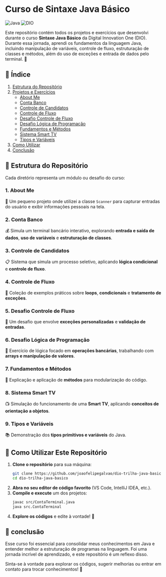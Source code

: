 # Curso de Sintaxe Java Básico

![Java](https://img.shields.io/badge/Java-ED8B00?style=for-the-badge&logo=java&logoColor=white)
![DIO](https://img.shields.io/badge/Digital%20Innovation%20One-000000?style=for-the-badge&logo=dio&logoColor=white)

Este repositório contém todos os projetos e exercícios que desenvolvi durante o curso **Sintaxe Java Básico** da Digital Innovation One (DIO). Durante essa jornada, aprendi os fundamentos da linguagem Java, incluindo manipulação de variáveis, controle de fluxo, estruturação de classes e métodos, além do uso de exceções e entrada de dados pelo terminal. 📌

## 📌 Índice

1. [Estrutura do Repositório](#estrutura-do-repositório)
2. [Projetos e Exercícios](#projetos-e-exercicios)
   - [About Me](#1-about-me)
   - [Conta Banco](#2-conta-banco)
   - [Controle de Candidatos](#3-controle-candidatos)
   - [Controle de Fluxo](#4-controle-fluxo)
   - [Desafio Controle de Fluxo](#5-desafio-controle-fluxo)
   - [Desafio Lógica de Programação](#6-desafio-logica-de-programacao)
   - [Fundamentos e Métodos](#7-fundamentos-metodos)
   - [Sistema Smart TV](#8-sistema-smart-tv)
   - [Tipos e Variáveis](#9-tipos-variaveis)
3. [Como Utilizar](#como-utilizar-este-repositorio)
4. [Conclusão](#conclusao)

## 📂 Estrutura do Repositório

Cada diretório representa um módulo ou desafio do curso:

### 1. **About Me**

🚀 Um pequeno projeto onde utilizei a classe `Scanner` para capturar entradas do usuário e exibir informações pessoais na tela.

### 2. **Conta Banco**

💰 Simula um terminal bancário interativo, explorando **entrada e saída de dados**, **uso de variáveis** e **estruturação de classes**.

### 3. **Controle de Candidatos**

📋 Sistema que simula um processo seletivo, aplicando **lógica condicional** e **controle de fluxo**.

### 4. **Controle de Fluxo**

🔄 Coleção de exemplos práticos sobre **loops**, **condicionais** e **tratamento de exceções**.

### 5. **Desafio Controle de Fluxo**

🧩 Um desafio que envolve **exceções personalizadas** e **validação de entradas**.

### 6. **Desafio Lógica de Programação**

🧠 Exercício de lógica focado em **operações bancárias**, trabalhando com **arrays e manipulação de valores**.

### 7. **Fundamentos e Métodos**

📌 Explicação e aplicação de **métodos** para modularização do código.

### 8. **Sistema Smart TV**

📺 Simulação do funcionamento de uma **Smart TV**, aplicando **conceitos de orientação a objetos**.

### 9. **Tipos e Variáveis**

📚 Demonstração dos **tipos primitivos e variáveis** do Java.

## 🚀 Como Utilizar Este Repositório

1. **Clone o repositório** para sua máquina:
   ```bash
   git clone https://github.com/joaofelipegalvao/dio-trilha-java-basico.git
   cd dio-trilha-java-basico
   ```
2. **Abra no seu editor de código favorito** (VS Code, IntelliJ IDEA, etc.).
3. **Compile e execute** um dos projetos:
   ```bash
   javac src/ContaTerminal.java
   java src.ContaTerminal
   ```
4. **Explore os códigos** e edite à vontade! 📝

## 🎯 conclusão

Esse curso foi essencial para consolidar meus conhecimentos em Java e entender melhor a estruturação de programas na linguagem. Foi uma jornada incrível de aprendizado, e este repositório é um reflexo disso.

Sinta-se à vontade para explorar os códigos, sugerir melhorias ou entrar em contato para trocar conhecimentos! 🚀
